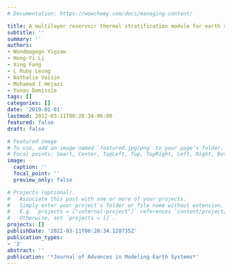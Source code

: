 ```yaml
---
# Documentation: https://wowchemy.com/docs/managing-content/

title: A multilayer reservoir thermal stratification module for earth system models
subtitle: ''
summary: ''
authors:
- Wondmagegn Yigzaw
- Hong-Yi Li
- Xing Fang
- L Ruby Leung
- Nathalie Voisin
- Mohamad I Hejazi
- Yonas Demissie
tags: []
categories: []
date: '2019-01-01'
lastmod: 2022-03-11T00:28:34-06:00
featured: false
draft: false

# Featured image
# To use, add an image named `featured.jpg/png` to your page's folder.
# Focal points: Smart, Center, TopLeft, Top, TopRight, Left, Right, BottomLeft, Bottom, BottomRight.
image:
  caption: ''
  focal_point: ''
  preview_only: false

# Projects (optional).
#   Associate this post with one or more of your projects.
#   Simply enter your project's folder or file name without extension.
#   E.g. `projects = ["internal-project"]` references `content/project/deep-learning/index.md`.
#   Otherwise, set `projects = []`.
projects: []
publishDate: '2022-03-11T06:28:34.120735Z'
publication_types:
- '2'
abstract: ''
publication: '*Journal of Advances in Modeling Earth Systems*'
---
```

